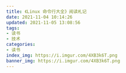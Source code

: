 ```yaml
---
title: 《Linux 命令行大全》阅读札记
date: 2021-11-04 10:14:26
updated: 2021-11-05 13:08:56
tags:
- 读书
- 技术
categories:
- 读书
index_img: https://i.imgur.com/4XB3k6T.png
banner_img: https://i.imgur.com/4XB3k6T.png
---
```


